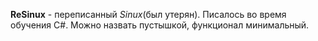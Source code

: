 **ReSinux** - переписанный *Sinux*(был утерян). Писалось во время обучения C#. Можно назвать пустышкой, функционал минимальный.
